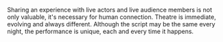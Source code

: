 Sharing an experience with live actors and live audience members is not only valuable, it's necessary for human connection. Theatre is immediate, evolving and always different. Although the script may be the same every night, the performance is unique, each and every time it happens.
